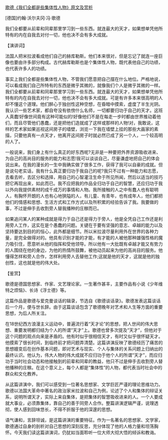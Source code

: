 [歌德《我们全都是些集体性人物》原文及赏析](https://www.vrrw.net/wx/14711.html)

[德国]约翰·沃尔夫冈·冯·歌德

我们全都要从前辈和同辈那里学习到一些东西。就连最大的天才，如果想单凭他所特有的内在自我去对付一切，他也决不会有多大成就。

【演讲词】

法国人把米拉波看成他们自己的赫库勒斯。他们本来很对，但是忘记了就连一座巨像也要由许多部分构成。古代赫库勒斯也是个集体性人物，既代表他自己的功绩，也代表许多人的功绩。

事实上我们全都是些集体性人物，不管我们愿意把自己摆在什么地位。严格地说，可以看成我们自己所特有的东西是微乎其微的，就像我们个人是微乎其微的一样。我们全都要从前辈和同辈那里学习到一些东西。就连最大的天才，如果想单凭他所特有的内在自我去对付一切，他也决不会有多大成就。可是有许多本来很高明的人却不懂这个道理。他们醉心于独创性这种空想，在昏暗中摸索，虚度了半生光阴。我认识一些艺术家，都自夸没有依傍什么名师，一切都要归功于自己的天才。这班人真蠢!好像世间竟有这种可能似的!好像他们不是在每走一步时都由世界推动着他们，而且尽管他们愚蠢，还是把他们造就成了这样或那样的人物!对，我敢说，这样的艺术家如果巡视这间房子的墙壁，浏览一下我在墙壁上挂的那些大画家的素描，只要他真有一点天才，他离开这间房子时就必然已成了另一个人，一个较高明的人了。

一般说来，我们身上有什么真正的好东西呢?无非是一种要把外界资源吸收进来、为自己的高尚目的服务的能力和志愿!我可以谈谈自己，尽量谦虚地把自己的体会说出来。在我的漫长的一生中我确实做了很多工作，获得了我可以自豪的成就。但是说句老实话，我有什么真正要归功于我自己的呢?我只不过有一种能力和志愿，去看去听，去区分和选择，用自己的心智灌注生命于所见所闻，然后以适当的技巧把它再现出来，如此而已。我不应把我的作品全归功于自己的智慧，还应归功于我以外向我提供素材的成千成万的事情和人物。我所接触的人之中有蠢人也有聪明人，有胸怀开朗的人也有心地狭隘的人，有儿童、有青年，也有成年人，他们都把他们的情感和思想、生活方式和工作方式以及所积累的经验告诉了我。我要做的事，不过是伸手去收割旁人替我播种的庄稼而已。

如果追问某人的某种成就是得力于自己还是得力于旁人，他是全凭自己工作还是利用旁人工作，这实在是个愚蠢的问题。关键在于要有坚强的意志、卓越的能力以及坚持要达到目的的恒心，此外都是细节。所以米拉波尽量利用外在世界的各种力量，是完全做得对的。他具有识别才能的才能，有才能的人被他那种雄强性格的魔力吸引住，愿意听从他的指挥和受他领导。所以他有一大批既有卓越才能又有势力的人围绕在他的身边，为他的热情所鼓舞，被他动员起来为他的高尚目的服务。他懂得怎样和旁人合作，怎样利用旁人去替他工作;这就是他的天才，这就是他的独创性，这也就是他的伟大处。



【鉴赏】

歌德是德国思想家、作家、文艺理论家。一生著作甚丰，主要作品有小说《少年维特之烦恼》、长诗《浮士德》等。

这篇作品是歌德与爱克曼谈话的辑录，节选自《歌德谈话录》。歌德发表这篇谈话后一个月，便与世长辞。由于这篇谈话包含了歌德晚年对艺术和人生等方面的重要思想，为后人所关注。

在18世纪西方浪漫主义运动中，普遍流行着“天才论”的思想，把人世间的伟大思想、重要发明都归结为个人的所谓“天才”上。歌德也曾多次提及“天才”，但他对于这个问题的观点向来是矛盾的。他有时似乎很相信天才，有时又似乎很怀疑天才。他摸索了很长时间，到临终前才把问题弄清楚。这篇讲演反映了歌德经历了痛苦的思想嬗变后在创作基本问题，即对艺术与现实、个人与集体的关系问题上归纳出的最终认识。他认为，伟大人物的伟大成就不应归功于他个人的所谓“天才”，而应归功于当时社会动态和他接触到的前辈和同辈的教益，他只不过是伸手去收割旁人替他播种的庄稼。在这个意义上，每个人都是“集体性”的人物，都代表当时社会中的群众和文化教养。

从这篇讲演中，我们可以感受到一位著名思想家、文学巨匠严谨的理论思维功力。歌德以法国大革命中著名的政治家米拉波和自己为例，论述了个人和集体的辩证关系，说明所谓天才，实际上来自集体，是把集体的智慧吸收进来的人。一个人要成就大事业，必须靠集体，靠自己的善于同旁人合作。整篇讲演逻辑严谨，说理透彻，使人感到回味悠长，不得不折服于他的深邃的思想。

语气谦和，言辞坦诚，是这篇讲演的重要特征。作为一名著名的思想家、文学家，歌德通过自身的剖析对自己思想的深刻反思，充分体现了他的人格力量和坦荡胸怀。今天我们读这篇讲演词，仍犹如当面聆听一位大师大彻大悟的倾诉和教诲。


